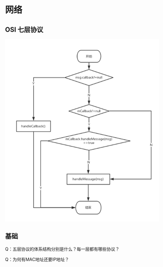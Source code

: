 # 网络

## OSI 七层协议

![OSI &#x4E03;&#x5C42;&#x534F;&#x8BAE;](../../.gitbook/assets/image%20%284%29.png)



## 基础

Q：五层协议的体系结构分别是什么？每一层都有哪些协议？

Q：为何有MAC地址还要IP地址？

